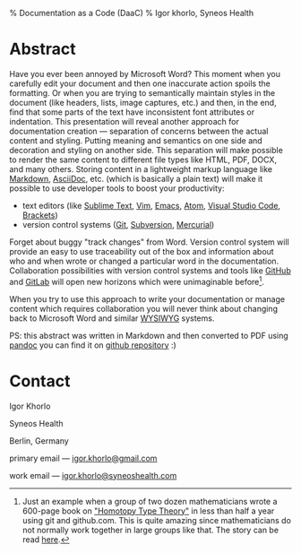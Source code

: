% Documentation as a Code (DaaC)
% Igor khorlo, Syneos Health

# Abstract

Have you ever been annoyed by Microsoft Word? 
This moment when you carefully edit your document and then one inaccurate action spoils the formatting. 
Or when you are trying to semantically maintain styles in the document (like headers, lists, image captures, etc.) and then, in the end, find that some parts of the text have inconsistent font attributes or indentation. 
This presentation will reveal another approach for documentation creation — separation of concerns between the actual content and styling. 
Putting meaning and semantics on one side and decoration and styling on another side. 
This separation will make possible to render the same content to different file types like HTML, PDF, DOCX, and many others. Storing content in a lightweight markup language like [Markdown][markdown-fireball], [AsciiDoc], etc. (which is basically a plain text) will make it possible to use developer tools to boost your productivity:

- text editors (like [Sublime Text], [Vim], [Emacs], [Atom], [Visual Studio Code], [Brackets])
- version control systems ([Git], [Subversion][svn], [Mercurial][hg])

Forget about buggy "track changes" from Word. 
Version control system will provide an easy to use traceability out of the box and information about who and when wrote or changed a particular word in the documentation. 
Collaboration possibilities with version control systems and tools like [GitHub] and [GitLab] will open new horizons which were unimaginable before[^HoTT].

[^HoTT]: Just an example when a group of two dozen mathematicians wrote a 600-page book on ["Homotopy Type Theory"][hott-book] in less than half a year using git and github.com. 
    This is quite amazing since mathematicians do not normally work together in large groups like that. 
    The story can be read [here][hott-story].

When you try to use this approach to write your documentation or manage content which requires collaboration you will never think about changing back to Microsoft Word and similar [WYSIWYG] systems.

PS: this abstract was written in Markdown and then converted to PDF using [pandoc] you can find it on [github repository](https://github.com/sspkmnd/basel-sde2018) :)

# Contact

Igor Khorlo

Syneos Health

Berlin, Germany

primary email — [igor.khorlo@gmail.com](mailto:igor.khorlo@gmail.com)

work email — [igor.khorlo@syneoshealth.com](mailto:igor.khorlo@syneoshealth.com)


[Sublime Text]: https://www.sublimetext.com/
[vim]: https://en.wikipedia.org/wiki/Vim_(text_editor)
[emacs]: https://en.wikipedia.org/wiki/Emacs
[atom]: https://atom.io/
[Visual Studio Code]: https://code.visualstudio.com/
[brackets]: http://brackets.io/
[git]: https://git-scm.com/
[svn]: https://subversion.apache.org/
[hg]: https://en.wikipedia.org/wiki/Mercurial
[github]: https://github.com/
[gitlab]: https://about.gitlab.com/
[markdown-fireball]: https://daringfireball.net/projects/markdown/
[hott-book]: https://homotopytypetheory.org/book/
[hott-story]: http://math.andrej.com/2013/06/20/the-hott-book/
[pandoc]: https://pandoc.org/
[wysiwyg]: https://en.wikipedia.org/wiki/WYSIWYG]
[AsciiDoc]: http://asciidoc.org/